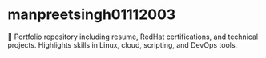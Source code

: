 # manpreetsingh01112003
📌 Portfolio repository including resume, RedHat certifications, and technical projects. Highlights skills in Linux, cloud, scripting, and DevOps tools.
